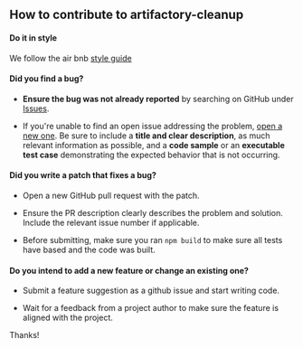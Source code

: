 ## How to contribute to artifactory-cleanup

#### **Do it in style** ####
We follow the air bnb [style guide](https://github.com/airbnb/javascript)

#### **Did you find a bug?**

* **Ensure the bug was not already reported** by searching on GitHub under [Issues](https://github.com/jda/artifactory-cleanup/issues).

* If you're unable to find an open issue addressing the problem, [open a new one](https://github.com/jda/artifactory-cleanup/issues/new). Be sure to include a **title and clear description**, as much relevant information as possible, 
and a **code sample** or an **executable test case** demonstrating the expected behavior that is not occurring.

#### **Did you write a patch that fixes a bug?**

* Open a new GitHub pull request with the patch.

* Ensure the PR description clearly describes the problem and solution. Include the relevant issue number if applicable.

* Before submitting, make sure you ran `npm build` to make sure all tests have based and the code was built.

#### **Do you intend to add a new feature or change an existing one?**

* Submit a feature suggestion as a github issue and start writing code.

* Wait for a feedback from a project author to make sure the feature is aligned with the project.

Thanks! 
